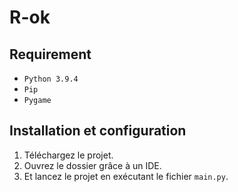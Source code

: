 # R-ok

## Requirement

* `Python 3.9.4`
* `Pip`
* `Pygame`

## Installation et configuration

1. Téléchargez le projet.
1. Ouvrez le dossier grâce à un IDE.
1. Et lancez le projet en exécutant le fichier `main.py`.


